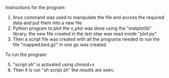 

Instructions for the program:

1. linux command was used to manipulate the file and access the required data and put them into a new file
2. Python program to plot the v_plot was done using the "matplotlib" library, the new file created in the last step was read inside "plot.py".
3. Then a script file was created with all the programs needed to run the file "mapped.bed.gz" in one go was created.

To run the program:
 
5. "script.sh" is activated using chmod+x
6. Then it is run "sh script.sh" the results are seen. 
